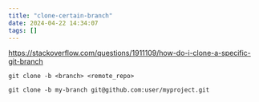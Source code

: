 ```yaml
---
title: "clone-certain-branch"
date: 2024-04-22 14:34:07
tags: []
---
```

https://stackoverflow.com/questions/1911109/how-do-i-clone-a-specific-git-branch

```
git clone -b <branch> <remote_repo>

git clone -b my-branch git@github.com:user/myproject.git
```


